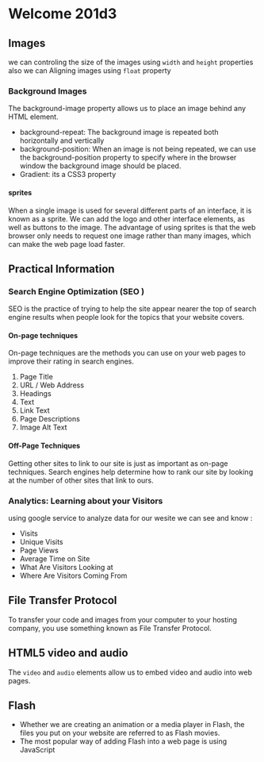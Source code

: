 # Welcome 201d3

## Images
we can controling the size of the images using `width` and `height` properties also we can Aligning images using `float` property

### Background Images
The background-image property allows us to place an image behind any HTML element. 
* background-repeat: The background image is repeated both horizontally and vertically
* background-position: When an image is not being repeated, we can use the background-position property to specify where in the browser window the background image should be placed.
* Gradient: its a CSS3 property 
#### sprites
When a single image is used for several different parts of an interface, it is known as a sprite. We can add the logo and other interface elements, as well as buttons to the image. The advantage of using sprites is that the web browser only needs to request one image rather than many images, which can make the web page load faster.

## Practical Information
### Search Engine Optimization (SEO )
SEO is the practice of trying to help the site appear nearer the top of search engine results when people look for the topics that your website covers.

#### On-page techniques
On-page techniques are the methods you can use on your web pages to improve their rating in search engines.
1. Page Title
2. URL / Web Address
3. Headings
4. Text
5. Link Text
6. Page Descriptions
7. Image Alt Text
#### Off-Page Techniques
Getting other sites to link to our site is just as important as on-page techniques. Search engines help determine how to rank our site by looking at the number of other sites that link to ours.

### Analytics: Learning about your Visitors
using google service to analyze data for our wesite we can see and know :
* Visits
* Unique Visits
* Page Views
* Average Time on Site
* What Are Visitors Looking at
* Where Are Visitors Coming From

## File Transfer Protocol
To transfer your code and images from your computer to your hosting company, you use something known as File Transfer Protocol.

## HTML5 video and audio
The `video` and `audio` elements allow us to embed video and audio into web pages.

## Flash
* Whether we are creating an animation or a media player in Flash, the files you put on your website are referred to as Flash movies.
* The most popular way of adding Flash into a web page is using JavaScript
